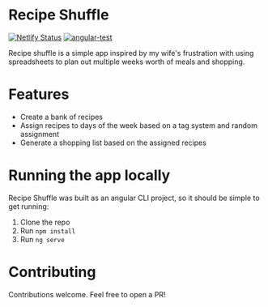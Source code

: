 # Recipe Shuffle

[![Netlify Status](https://api.netlify.com/api/v1/badges/de8598ec-1276-4a99-a918-9a485a4f0bc5/deploy-status)](https://app.netlify.com/sites/voluble-buttercream-b12a34/deploys)
[![angular-test](https://github.com/bstauff/recipe-shuffle/actions/workflows/angular-test.yml/badge.svg?branch=master)](https://github.com/bstauff/recipe-shuffle/actions/workflows/angular-test.yml)

Recipe shuffle is a simple app inspired by my wife's frustration with using spreadsheets to plan out multiple weeks worth of meals and shopping.

# Features
- Create a bank of recipes
- Assign recipes to days of the week based on a tag system and random assignment
- Generate a shopping list based on the assigned recipes

# Running the app locally

Recipe Shuffle was built as an angular CLI project, so it should be simple to get running:
1. Clone the repo
2. Run `npm install`
3. Run `ng serve`

# Contributing

Contributions welcome.  Feel free to open a PR!